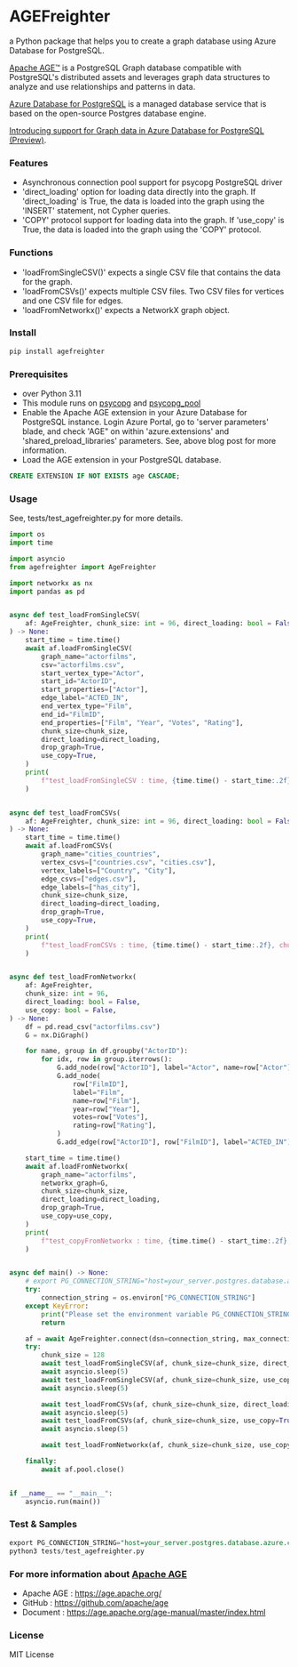 # AGEFreighter

a Python package that helps you to create a graph database using Azure Database for PostgreSQL.

[Apache AGE™](https://age.apache.org/) is a PostgreSQL Graph database compatible with PostgreSQL's distributed assets and leverages graph data structures to analyze and use relationships and patterns in data.

[Azure Database for PostgreSQL](https://azure.microsoft.com/en-us/services/postgresql/) is a managed database service that is based on the open-source Postgres database engine.

[Introducing support for Graph data in Azure Database for PostgreSQL (Preview)](https://techcommunity.microsoft.com/blog/adforpostgresql/introducing-support-for-graph-data-in-azure-database-for-postgresql-preview/4275628).

### Features
* Asynchronous connection pool support for psycopg PostgreSQL driver
* 'direct_loading' option for loading data directly into the graph. If 'direct_loading' is True, the data is loaded into the graph using the 'INSERT' statement, not Cypher queries.
* 'COPY' protocol support for loading data into the graph. If 'use_copy' is True, the data is loaded into the graph using the 'COPY' protocol.

### Functions
* 'loadFromSingleCSV()' expects a single CSV file that contains the data for the graph.
* 'loadFromCSVs()' expects multiple CSV files. Two CSV files for vertices and one CSV file for edges.
* 'loadFromNetworkx()' expects a NetworkX graph object.

### Install

```bash
pip install agefreighter
```

### Prerequisites
* over Python 3.11
* This module runs on [psycopg](https://www.psycopg.org/) and [psycopg_pool](https://www.psycopg.org/)
* Enable the Apache AGE extension in your Azure Database for PostgreSQL instance. Login Azure Portal, go to 'server parameters' blade, and check 'AGE" on within 'azure.extensions' and 'shared_preload_libraries' parameters. See, above blog post for more information.
* Load the AGE extension in your PostgreSQL database.

```sql
CREATE EXTENSION IF NOT EXISTS age CASCADE;
```

### Usage
See, tests/test_agefreighter.py for more details.

```python
import os
import time

import asyncio
from agefreighter import AgeFreighter

import networkx as nx
import pandas as pd


async def test_loadFromSingleCSV(
    af: AgeFreighter, chunk_size: int = 96, direct_loading: bool = False
) -> None:
    start_time = time.time()
    await af.loadFromSingleCSV(
        graph_name="actorfilms",
        csv="actorfilms.csv",
        start_vertex_type="Actor",
        start_id="ActorID",
        start_properties=["Actor"],
        edge_label="ACTED_IN",
        end_vertex_type="Film",
        end_id="FilmID",
        end_properties=["Film", "Year", "Votes", "Rating"],
        chunk_size=chunk_size,
        direct_loading=direct_loading,
        drop_graph=True,
        use_copy=True,
    )
    print(
        f"test_loadFromSingleCSV : time, {time.time() - start_time:.2f}, chunk_size: {chunk_size}, direct_loading: {direct_loading}, use_copy: {use_copy}"
    )


async def test_loadFromCSVs(
    af: AgeFreighter, chunk_size: int = 96, direct_loading: bool = False
) -> None:
    start_time = time.time()
    await af.loadFromCSVs(
        graph_name="cities_countries",
        vertex_csvs=["countries.csv", "cities.csv"],
        vertex_labels=["Country", "City"],
        edge_csvs=["edges.csv"],
        edge_labels=["has_city"],
        chunk_size=chunk_size,
        direct_loading=direct_loading,
        drop_graph=True,
        use_copy=True,
    )
    print(
        f"test_loadFromCSVs : time, {time.time() - start_time:.2f}, chunk_size: {chunk_size}, direct_loading: {direct_loading}, use_copy: {use_copy}"
    )


async def test_loadFromNetworkx(
    af: AgeFreighter,
    chunk_size: int = 96,
    direct_loading: bool = False,
    use_copy: bool = False,
) -> None:
    df = pd.read_csv("actorfilms.csv")
    G = nx.DiGraph()

    for name, group in df.groupby("ActorID"):
        for idx, row in group.iterrows():
            G.add_node(row["ActorID"], label="Actor", name=row["Actor"])
            G.add_node(
                row["FilmID"],
                label="Film",
                name=row["Film"],
                year=row["Year"],
                votes=row["Votes"],
                rating=row["Rating"],
            )
            G.add_edge(row["ActorID"], row["FilmID"], label="ACTED_IN")

    start_time = time.time()
    await af.loadFromNetworkx(
        graph_name="actorfilms",
        networkx_graph=G,
        chunk_size=chunk_size,
        direct_loading=direct_loading,
        drop_graph=True,
        use_copy=use_copy,
    )
    print(
        f"test_copyFromNetworkx : time, {time.time() - start_time:.2f}, chunk_size: {chunk_size}, direct_loading: {direct_loading}, use_copy: {use_copy}"
    )


async def main() -> None:
    # export PG_CONNECTION_STRING="host=your_server.postgres.database.azure.com port=5432 dbname=postgres user=account password=your_password"
    try:
        connection_string = os.environ["PG_CONNECTION_STRING"]
    except KeyError:
        print("Please set the environment variable PG_CONNECTION_STRING")
        return

    af = await AgeFreighter.connect(dsn=connection_string, max_connections=64)
    try:
        chunk_size = 128
        await test_loadFromSingleCSV(af, chunk_size=chunk_size, direct_loading=True)
        await asyncio.sleep(5)
        await test_loadFromSingleCSV(af, chunk_size=chunk_size, use_copy=True)
        await asyncio.sleep(5)

        await test_loadFromCSVs(af, chunk_size=chunk_size, direct_loading=True)
        await asyncio.sleep(5)
        await test_loadFromCSVs(af, chunk_size=chunk_size, use_copy=True)
        await asyncio.sleep(5)

        await test_loadFromNetworkx(af, chunk_size=chunk_size, use_copy=True)

    finally:
        await af.pool.close()


if __name__ == "__main__":
    asyncio.run(main())

```

### Test & Samples
```sql
export PG_CONNECTION_STRING="host=your_server.postgres.database.azure.com port=5432 dbname=postgres user=account password=your_password"
python3 tests/test_agefreighter.py
```

### For more information about [Apache AGE](https://age.apache.org/)
* Apache AGE : https://age.apache.org/
* GitHub : https://github.com/apache/age
* Document : https://age.apache.org/age-manual/master/index.html

### License
MIT License
